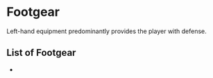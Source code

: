 # Footgear

Left-hand equipment predominantly provides the player with defense.

## List of Footgear

* 